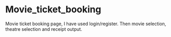 # Movie_ticket_booking
Movie ticket booking page, I have used login/register. Then movie selection, theatre selection and receipt output.
